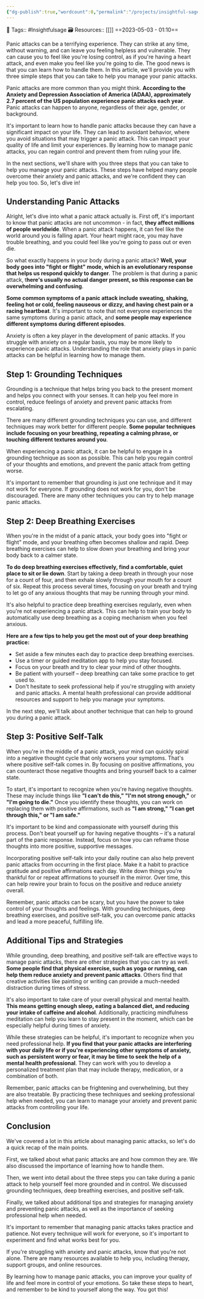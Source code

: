 ```yaml
---
{"dg-publish":true,"wordcount":0,"permalink":"/projects/insightful-sage/posts/3-proven-steps-to-stop-panic-attacks-in-their-tracks/","dgPassFrontmatter":true,"noteIcon":"3","created":"2023-11-14T21:08:38.007+05:30","updated":"2024-02-26T20:22:43.131+05:30"}
---
```


🧶 Tags:: #Insightfulsage 
🗃 Resources:: [[]]
==2023-05-03 - 01:10==

Panic attacks can be a terrifying experience. They can strike at any time, without warning, and can leave you feeling helpless and vulnerable. They can cause you to feel like you're losing control, as if you're having a heart attack, and even make you feel like you're going to die. The good news is that you can learn how to handle them. In this article, we'll provide you with three simple steps that you can take to help you manage your panic attacks.

Panic attacks are more common than you might think. **According to the Anxiety and Depression Association of America (ADAA), approximately 2.7 percent of the US population experience panic attacks each year**. Panic attacks can happen to anyone, regardless of their age, gender, or background.

It's important to learn how to handle panic attacks because they can have a significant impact on your life. They can lead to avoidant behavior, where you avoid situations that may trigger a panic attack. This can impact your quality of life and limit your experiences. By learning how to manage panic attacks, you can regain control and prevent them from ruling your life.

In the next sections, we'll share with you three steps that you can take to help you manage your panic attacks. These steps have helped many people overcome their anxiety and panic attacks, and we're confident they can help you too. So, let's dive in!

## Understanding Panic Attacks
Alright, let's dive into what a panic attack actually is. First off, it's important to know that panic attacks are not uncommon - in fact, **they affect millions of people worldwide**. When a panic attack happens, it can feel like the world around you is falling apart. Your heart might race, you may have trouble breathing, and you could feel like you're going to pass out or even die.

So what exactly happens in your body during a panic attack? **Well, your body goes into "fight or flight" mode, which is an evolutionary response that helps us respond quickly to danger**. The problem is that during a panic attack, t**here's usually no actual danger present, so this response can be overwhelming and confusing**.

**Some common symptoms of a panic attack include sweating, shaking, feeling hot or cold, feeling nauseous or dizzy, and having chest pain or a racing heartbeat**. It's important to note that not everyone experiences the same symptoms during a panic attack, and **some people may experience different symptoms during different episodes**.

Anxiety is often a key player in the development of panic attacks. If you struggle with anxiety on a regular basis, you may be more likely to experience panic attacks. Understanding the role that anxiety plays in panic attacks can be helpful in learning how to manage them.

## Step 1: Grounding Techniques
Grounding is a technique that helps bring you back to the present moment and helps you connect with your senses. It can help you feel more in control, reduce feelings of anxiety and prevent panic attacks from escalating.

There are many different grounding techniques you can use, and different techniques may work better for different people. **Some popular techniques include focusing on your breathing, repeating a calming phrase, or touching different textures around you**.

When experiencing a panic attack, it can be helpful to engage in a grounding technique as soon as possible. This can help you regain control of your thoughts and emotions, and prevent the panic attack from getting worse.

It's important to remember that grounding is just one technique and it may not work for everyone. If grounding does not work for you, don't be discouraged. There are many other techniques you can try to help manage panic attacks.

## Step 2: Deep Breathing Exercises
When you're in the midst of a panic attack, your body goes into "fight or flight" mode, and your breathing often becomes shallow and rapid. Deep breathing exercises can help to slow down your breathing and bring your body back to a calmer state.

**To do deep breathing exercises effectively, find a comfortable, quiet place to sit or lie down**. Start by taking a deep breath in through your nose for a count of four, and then exhale slowly through your mouth for a count of six. Repeat this process several times, focusing on your breath and trying to let go of any anxious thoughts that may be running through your mind.

It's also helpful to practice deep breathing exercises regularly, even when you're not experiencing a panic attack. This can help to train your body to automatically use deep breathing as a coping mechanism when you feel anxious.

**Here are a few tips to help you get the most out of your deep breathing practice:**

-   Set aside a few minutes each day to practice deep breathing exercises.
-   Use a timer or guided meditation app to help you stay focused.
-   Focus on your breath and try to clear your mind of other thoughts.
-   Be patient with yourself – deep breathing can take some practice to get used to.
-   Don't hesitate to seek professional help if you're struggling with anxiety and panic attacks. A mental health professional can provide additional resources and support to help you manage your symptoms.

In the next step, we'll talk about another technique that can help to ground you during a panic attack.

## Step 3: Positive Self-Talk
When you're in the middle of a panic attack, your mind can quickly spiral into a negative thought cycle that only worsens your symptoms. That's where positive self-talk comes in. By focusing on positive affirmations, you can counteract those negative thoughts and bring yourself back to a calmer state.

To start, it's important to recognize when you're having negative thoughts. These may include things like **"I can't do this," "I'm not strong enough,"** or **"I'm going to die."** Once you identify these thoughts, you can work on replacing them with positive affirmations, such as **"I am strong," "I can get through this," or "I am safe."**

It's important to be kind and compassionate with yourself during this process. Don't beat yourself up for having negative thoughts – it's a natural part of the panic response. Instead, focus on how you can reframe those thoughts into more positive, supportive messages.

Incorporating positive self-talk into your daily routine can also help prevent panic attacks from occurring in the first place. Make it a habit to practice gratitude and positive affirmations each day. Write down things you're thankful for or repeat affirmations to yourself in the mirror. Over time, this can help rewire your brain to focus on the positive and reduce anxiety overall.

Remember, panic attacks can be scary, but you have the power to take control of your thoughts and feelings. With grounding techniques, deep breathing exercises, and positive self-talk, you can overcome panic attacks and lead a more peaceful, fulfilling life.

## Additional Tips and Strategies
While grounding, deep breathing, and positive self-talk are effective ways to manage panic attacks, there are other strategies that you can try as well. **Some people find that physical exercise, such as yoga or running, can help them reduce anxiety and prevent panic attacks**. Others find that creative activities like painting or writing can provide a much-needed distraction during times of stress.

It's also important to take care of your overall physical and mental health. **This means getting enough sleep, eating a balanced diet, and reducing your intake of caffeine and alcohol**. Additionally, practicing mindfulness meditation can help you learn to stay present in the moment, which can be especially helpful during times of anxiety.

While these strategies can be helpful, it's important to recognize when you need professional help. **If you find that your panic attacks are interfering with your daily life or if you're experiencing other symptoms of anxiety, such as persistent worry or fear, it may be time to seek the help of a mental health professional**. They can work with you to develop a personalized treatment plan that may include therapy, medication, or a combination of both.

Remember, panic attacks can be frightening and overwhelming, but they are also treatable. By practicing these techniques and seeking professional help when needed, you can learn to manage your anxiety and prevent panic attacks from controlling your life.

## Conclusion
We've covered a lot in this article about managing panic attacks, so let's do a quick recap of the main points.

First, we talked about what panic attacks are and how common they are. We also discussed the importance of learning how to handle them.

Then, we went into detail about the three steps you can take during a panic attack to help yourself feel more grounded and in control. We discussed grounding techniques, deep breathing exercises, and positive self-talk.

Finally, we talked about additional tips and strategies for managing anxiety and preventing panic attacks, as well as the importance of seeking professional help when needed.

It's important to remember that managing panic attacks takes practice and patience. Not every technique will work for everyone, so it's important to experiment and find what works best for you.

If you're struggling with anxiety and panic attacks, know that you're not alone. There are many resources available to help you, including therapy, support groups, and online resources.

By learning how to manage panic attacks, you can improve your quality of life and feel more in control of your emotions. So take these steps to heart, and remember to be kind to yourself along the way. You got this!